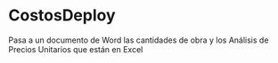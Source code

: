 # CostosDeploy
Pasa a un documento de Word las cantidades de obra y los Análisis de Precios Unitarios que están en Excel
